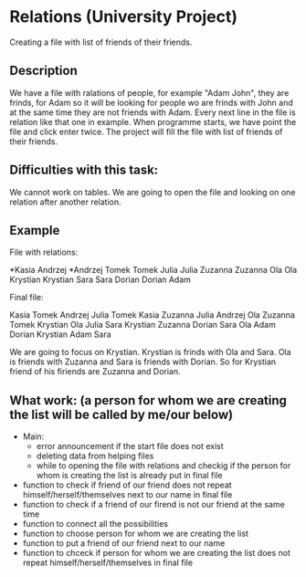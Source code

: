 # Relations (University Project)
Creating a file with list of friends of their friends.

##  Description
We have a file with ralations of people, for example "Adam John", they are frinds, for Adam so it will be looking for people wo are frinds with John and at the same time they are not friends with Adam. Every next line in the file is relation like that one in example. When programme starts, we have point the file and click enter twice. The project will fill the file with list of friends of their friends.

## Difficulties with this task:
We cannot work on tables. We are going to open the file and looking on one relation after another relation. 

## Example
File with relations:

*Kasia Andrzej
*Andrzej Tomek
Tomek Julia
Julia Zuzanna
Zuzanna Ola
Ola Krystian
Krystian Sara
Sara Dorian
Dorian Adam

Final file:

Kasia Tomek
Andrzej Julia
Tomek Kasia Zuzanna
Julia Andrzej Ola
Zuzanna Tomek Krystian
Ola Julia Sara
Krystian Zuzanna Dorian
Sara Ola Adam
Dorian Krystian
Adam Sara

We are going to focus on Krystian. Krystian is frinds with Ola and Sara. Ola is friends with Zuzanna and Sara is friends with Dorian. So for Krystian friend of his firiends are Zuzanna and Dorian.

## What work: (a person for whom we are creating the list will be called by me/our below)
* Main: 
  * error announcement if the start file does not exist
  * deleting data from helping files 
  * while to opening the file with relations and checkig if the person for whom is creating the list is already put in final file
* function to check if friend of our friend does not repeat himself/herself/themselves next to our name in final file
* function to check if a friend of our firend is not our friend at the same time
* function to connect all the possibilities
* function to choose person for whom we are creating the list
* function to put a friend of our friend next to our name
* function to chceck if person for whom we are creating the list does not repeat himself/herself/themselves in final file
